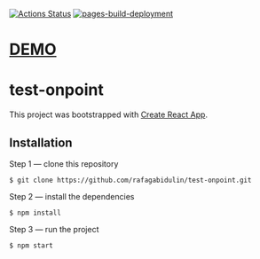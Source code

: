[![Actions Status](https://github.com/rafagabidulin/test-onpoint/workflows/linter_status/badge.svg)](https://github.com/rafagabidulin/test-onpoint/actions)
[![pages-build-deployment](https://github.com/rafagabidulin/test-onpoint/actions/workflows/pages/pages-build-deployment/badge.svg)](https://github.com/rafagabidulin/test-onpoint/actions/workflows/pages/pages-build-deployment)

# [DEMO](https://rafagabidulin.github.io/test-onpoint/)

# test-onpoint

This project was bootstrapped with [Create React App](https://github.com/facebook/create-react-app).

## Installation

Step 1 — clone this repository

```
$ git clone https://github.com/rafagabidulin/test-onpoint.git
```

Step 2 — install the dependencies

```
$ npm install
```

Step 3 — run the project

```
$ npm start
```

